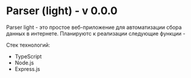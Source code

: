 # Parser (light) - v 0.0.0

Parser light - это простое веб-приложение для автоматизации сбора данных в интернете. Планируютс к реализации следующие функции - 


Стек технологий:
+ TypeScript
+ Node.js
+ Express.js
